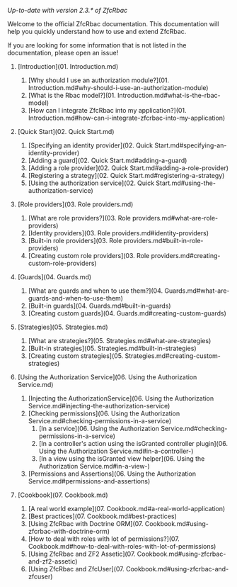 _Up-to-date with version 2.3.* of ZfcRbac_

Welcome to the official ZfcRbac documentation. This documentation will help you quickly understand how to use
and extend ZfcRbac.

If you are looking for some information that is not listed in the documentation, please open an issue!

1. [Introduction](01. Introduction.md)
   1. [Why should I use an authorization module?](01. Introduction.md#why-should-i-use-an-authorization-module)
   2. [What is the Rbac model?](01. Introduction.md#what-is-the-rbac-model)
   3. [How can I integrate ZfcRbac into my application?](01. Introduction.md#how-can-i-integrate-zfcrbac-into-my-application)

2. [Quick Start](02. Quick Start.md)
   1. [Specifying an identity provider](02. Quick Start.md#specifying-an-identity-provider)
   2. [Adding a guard](02. Quick Start.md#adding-a-guard)
   3. [Adding a role provider](02. Quick Start.md#adding-a-role-provider)
   5. [Registering a strategy](02. Quick Start.md#registering-a-strategy)
   6. [Using the authorization service](02. Quick Start.md#using-the-authorization-service)

3. [Role providers](03. Role providers.md)
   1. [What are role providers?](03. Role providers.md#what-are-role-providers)
   2. [Identity providers](03. Role providers.md#identity-providers)
   3. [Built-in role providers](03. Role providers.md#built-in-role-providers)
   4. [Creating custom role providers](03. Role providers.md#creating-custom-role-providers)

4. [Guards](04. Guards.md)
   1. [What are guards and when to use them?](04. Guards.md#what-are-guards-and-when-to-use-them)
   2. [Built-in guards](04. Guards.md#built-in-guards)
   3. [Creating custom guards](04. Guards.md#creating-custom-guards)

5. [Strategies](05. Strategies.md)
   1. [What are strategies?](05. Strategies.md#what-are-strategies)
   2. [Built-in strategies](05. Strategies.md#built-in-strategies)
   3. [Creating custom strategies](05. Strategies.md#creating-custom-strategies)

6. [Using the Authorization Service](06. Using the Authorization Service.md)
   1. [Injecting the AuthorizationService](06. Using the Authorization Service.md#injecting-the-authorization-service)
   2. [Checking permissions](06. Using the Authorization Service.md#checking-permissions-in-a-service)
       1. [In a service](06. Using the Authorization Service.md#checking-permissions-in-a-service)
       2. [In a controller's action using the isGranted controller plugin](06. Using the Authorization Service.md#in-a-controller-)
       3. [In a view using the isGranted view helper](06. Using the Authorization Service.md#in-a-view-)
   3. [Permissions and Assertions](06. Using the Authorization Service.md#permissions-and-assertions)

7. [Cookbook](07. Cookbook.md)
   1. [A real world example](07. Cookbook.md#a-real-world-application)
   2. [Best practices](07. Cookbook.md#best-practices)
   3. [Using ZfcRbac with Doctrine ORM](07. Cookbook.md#using-zfcrbac-with-doctrine-orm)
   4. [How to deal with roles with lot of permissions?](07. Cookbook.md#how-to-deal-with-roles-with-lot-of-permissions)
   5. [Using ZfcRbac and ZF2 Assetic](07. Cookbook.md#using-zfcrbac-and-zf2-assetic)
   6. [Using ZfcRbac and ZfcUser](07. Cookbook.md#using-zfcrbac-and-zfcuser)
